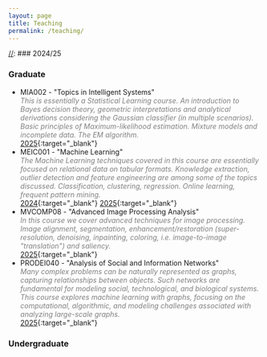```yaml
---
layout: page
title: Teaching
permalink: /teaching/
---
```



[//]: # (<u>2024/25</u>)
[//]: ### 2024/25

### Graduate
  - MIA002 - "Topics in Intelligent Systems"<br>
<span style="color: gray;"><i>This is essentially a Statistical Learning course. An introduction to Bayes decision theory, geometric interpretations and analytical 
derivations considering the Gaussian classifier (in multiple scenarios). Basic principles of Maximum-likelihood estimation. Mixture models and incomplete data. The EM algorithm.</i></span><br>
[2025](https://sigarra.up.pt/feup/en/UCURR_GERAL.FICHA_UC_VIEW?pv_ocorrencia_id=559506){:target="_blank"} 
  - MEIC001 - "Machine Learning"<br>
<span style="color: gray;"><i>The Machine Learning techniques covered in this course are essentially focused on relational data on tabular formats.
Knowledge extraction, outlier detection and feature engineering are among some of the topics discussed. Classification, clustering, regression. Online learning, frequent pattern mining.</i></span><br>
[2024](https://sigarra.up.pt/feup/en/UCURR_GERAL.FICHA_UC_VIEW?pv_ocorrencia_id=540676){:target="_blank"} 
[2025](https://sigarra.up.pt/feup/en/UCURR_GERAL.FICHA_UC_VIEW?pv_ocorrencia_id=560265){:target="_blank"} 
  - MVCOMP08 - "Advanced Image Processing Analysis"<br>
<span style="color: gray;"><i>In this course we cover advanced techniques for image processing. 
Image alignment, segmentation, enhancement/restoration (super-resolution, denoising, inpainting, coloring, i.e. image-to-image "translation") and saliency.</i></span><br>
[2025](https://sigarra.up.pt/feup/en/UCURR_GERAL.FICHA_UC_VIEW?pv_ocorrencia_id=539958){:target="_blank"} 
  - PRODEI040 - "Analysis of Social and Information Networks"<br>
<span style="color: gray;"><i>Many complex problems can be naturally represented as graphs, capturing relationships between objects. 
Such networks are fundamental for modeling social, technological, and biological systems. 
This course explores machine learning with graphs, focusing on the computational, algorithmic, and modeling challenges associated with analyzing large-scale graphs.</i></span><br>
[2025](https://sigarra.up.pt/feup/en/UCURR_GERAL.FICHA_UC_VIEW?pv_ocorrencia_id=540893){:target="_blank"}



### Undergraduate

